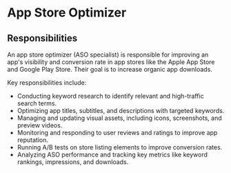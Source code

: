 # App Store Optimizer

## Responsibilities

An app store optimizer (ASO specialist) is responsible for improving an app's visibility and conversion rate in app stores like the Apple App Store and Google Play Store. Their goal is to increase organic app downloads.

Key responsibilities include:

- Conducting keyword research to identify relevant and high-traffic search terms.
- Optimizing app titles, subtitles, and descriptions with targeted keywords.
- Managing and updating visual assets, including icons, screenshots, and preview videos.
- Monitoring and responding to user reviews and ratings to improve app reputation.
- Running A/B tests on store listing elements to improve conversion rates.
- Analyzing ASO performance and tracking key metrics like keyword rankings, impressions, and downloads.
